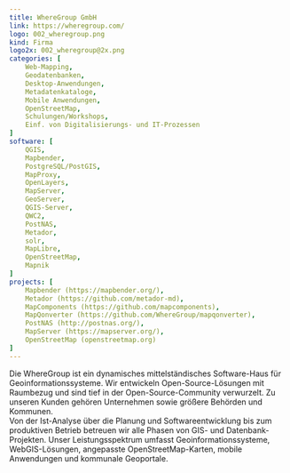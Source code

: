 ```yaml
---
title: WhereGroup GmbH
link: https://wheregroup.com/
logo: 002_wheregroup.png
kind: Firma
logo2x: 002_wheregroup@2x.png
categories: [
    Web-Mapping,
    Geodatenbanken,
    Desktop-Anwendungen,
	Metadatenkataloge,
    Mobile Anwendungen,
    OpenStreetMap,
    Schulungen/Workshops,
	Einf. von Digitalisierungs- und IT-Prozessen
]
software: [
    QGIS,
	Mapbender,
    PostgreSQL/PostGIS,
    MapProxy,
	OpenLayers,
    MapServer,
    GeoServer,
    QGIS-Server,
	QWC2, 
    PostNAS,
	Metador, 
    solr,
	MapLibre,
	OpenStreetMap,
	Mapnik
]
projects: [
    Mapbender (https://mapbender.org/),
	Metador (https://github.com/metador-md),
	MapComponents (https://github.com/mapcomponents),
	MapQonverter (https://github.com/WhereGroup/mapqonverter),
	PostNAS (http://postnas.org/),
	MapServer (https://mapserver.org/),
	OpenStreetMap (openstreetmap.org)
]
---
```


Die WhereGroup ist ein dynamisches mittelständisches Software-Haus für Geoinformationssysteme. Wir entwickeln Open-Source-Lösungen mit Raumbezug und sind tief in der Open-Source-Community verwurzelt. Zu unseren Kunden gehören Unternehmen sowie größere Behörden und Kommunen.   
Von der Ist-Analyse über die Planung und Softwareentwicklung bis zum produktiven Betrieb betreuen wir alle Phasen von GIS- und Datenbank-Projekten. Unser Leistungsspektrum umfasst Geoinformationssysteme, WebGIS-Lösungen, angepasste OpenStreetMap-Karten, mobile Anwendungen und kommunale Geoportale.


